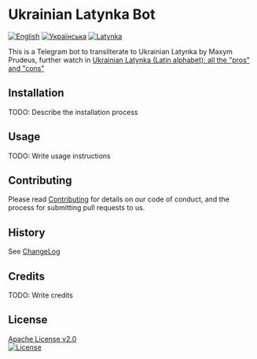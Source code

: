# Ukrainian Latynka Bot

[![English](https://img.shields.io/badge/%F0%9F%93%84-English-blue)](readme.md)
[![Українська](https://img.shields.io/badge/%F0%9F%93%84-%D0%A3%D0%BA%D1%80%D0%B0%D1%97%D0%BD%D1%81%D1%8C%D0%BA%D0%BE%D1%8E-blue)](readme.uk.md)
[![Latynka](https://img.shields.io/badge/%F0%9F%93%84-Latynka-blue)](readme.uk@latynka.md)

This is a Telegram bot to transliterate to Ukrainian Latynka by Maxym Prudeus, further watch in [Ukrainian Latynka (Latin alphabet): all the "pros" and "cons"][maksymka]

## Installation

TODO: Describe the installation process

## Usage

TODO: Write usage instructions

## Contributing

Please read [Contributing](contributing.md) for details on our code of conduct, and the process for submitting pull requests to us.

## History

See [ChangeLog](changelog.md)

## Credits

TODO: Write credits

## License

[Apache License v2.0](LICENSE)  
[![License](https://img.shields.io/badge/license-Apache%202.0-blue.svg?style=flat)](http://www.apache.org/licenses/LICENSE-2.0.html)

[maksymka]: https://cutt.ly/maksymka "Українська латинка: усі \"за\" та \"проти\" | Кирилиця чи латиниця | Абетка та розкладка клавіатури"
